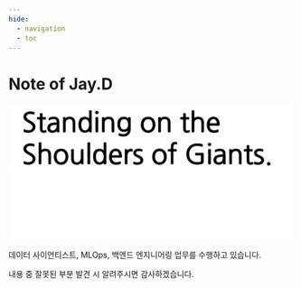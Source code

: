 ```yaml
---
hide:
  - navigation
  - toc
---
```


# Note of Jay.D

![standing_on_the_shoulders_of_giants](./assets/img/standing_on_the_shoulders_of_giants_b.png#only-light)
![standing_on_the_shoulders_of_giants](./assets/img/standing_on_the_shoulders_of_giants_w.png#only-dark)

데이터 사이언티스트, MLOps, 백엔드 엔지니어링 업무를 수행하고 있습니다.  

내용 중 잘못된 부분 발견 시 알려주시면 감사하겠습니다.  